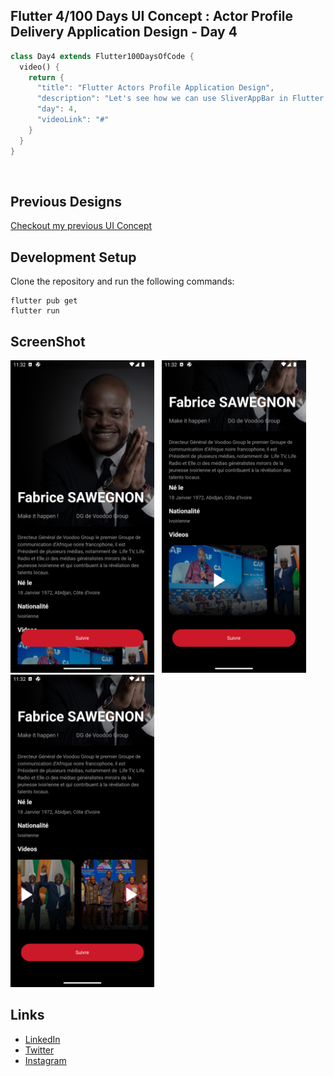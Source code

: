 ## Flutter 4/100 Days UI Concept : Actor Profile Delivery Application Design - Day 4

```dart
class Day4 extends Flutter100DaysOfCode {
  video() {
    return {
      "title": "Flutter Actors Profile Application Design",
      "description": "Let's see how we can use SliverAppBar in Flutter and add some animation.",
      "day": 4,
      "videoLink": "#"
    }
  }
}
```

<br>

## Previous Designs
[Checkout my previous UI Concept](https://www.linkedin.com/feed/update/urn:li:activity:7030831532030218242/)
<br>

## Development Setup
Clone the repository and run the following commands:
```
flutter pub get
flutter run
```


## ScreenShot

<img src="assets/screenshot/one.png" height="500em" />&nbsp;&nbsp;&nbsp;<img src="assets/screenshot/two.png" height="500em" />&nbsp;&nbsp;&nbsp;<img src="assets/screenshot/three.png" height="500em" />


## Links
* [LinkedIn](https://www.linkedin.com/in/patrick-wilfried-kamelan-2b388a115/)
* [Twitter](https://twitter.com/KamelanPatrick)
* [Instagram](https://www.instagram.com/patrickispoppin/)
